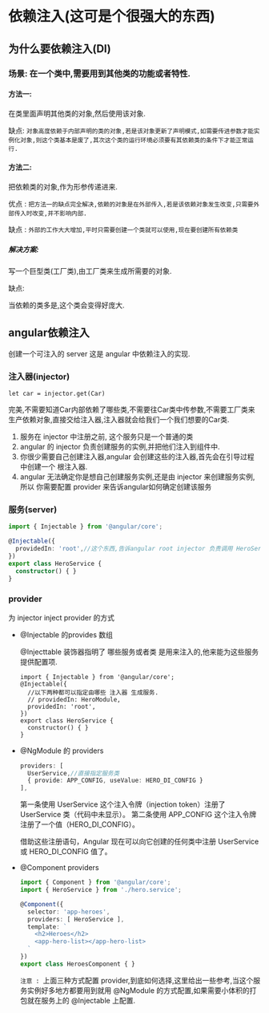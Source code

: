 # 依赖注入(这可是个很强大的东西)

## 为什么要依赖注入(DI)
### 场景: 在一个类中,需要用到其他类的功能或者特性.
  
#### 方法一:

  在类里面声明其他类的对象,然后使用该对象.

  缺点: `对象高度依赖于内部声明的类的对象,若是该对象更新了声明模式,如需要传进参数才能实例化对象,则这个类基本是废了,其次这个类的运行环境必须要有其依赖类的条件下才能正常运行.`

#### 方法二:
  把依赖类的对象,作为形参传递进来.

  优点 : `把方法一的缺点完全解决,依赖的对象是在外部传入,若是该依赖对象发生改变,只需要外部传入时改变,并不影响内部.`
  
  缺点 : `外部的工作大大增加,平时只需要创建一个类就可以使用,现在要创建所有依赖类`
  
##### 解决方案:
写一个巨型类(工厂类),由工厂类来生成所需要的对象.

缺点:

当依赖的类多是,这个类会变得好庞大.


## angular依赖注入
  创建一个可注入的 server 这是 angular 中依赖注入的实现.

### 注入器(injector)
  `let car = injector.get(Car)`

  完美,不需要知道Car内部依赖了哪些类,不需要往Car类中传参数,不需要工厂类来生产依赖对象,直接交给注入器,注入器就会给我们一个我们想要的Car类.

  1. 服务在 injector 中注册之前, 这个服务只是一个普通的类
  2. angular 的 injector 负责创建服务的实例,并把他们注入到组件中.
  3. 你很少需要自己创建注入器,angular 会创建这些的注入器,首先会在引导过程中创建一个 根注入器.
  4. angular 无法确定你是想自己创建服务实例,还是由 injector 来创建服务实例,所以 你需要配置 provider 来告诉angular如何确定创建该服务

### 服务(server)
  

```ts
import { Injectable } from '@angular/core';

@Injectable({
  providedIn: 'root',//这个东西,告诉angular root injector 负责调用 HeroService 类来创建一个实例.这个实例在整个应用中都是可用的.
})
export class HeroService {
  constructor() { }
}
```

### provider
 为 injector  inject provider 的方式

- @Injectable 的provides 数组

  @Injecttable 装饰器指明了 哪些服务或者类 是用来注入的,他来能为这些服务提供配置项.
  ```TS
  import { Injectable } from '@angular/core';
  @Injectable({
    //以下两种都可以指定由哪些 注入器 生成服务.
    // providedIn: HeroModule, 
    providedIn: 'root',
  })
  export class HeroService {
    constructor() { }
  }
  ```

- @NgModule 的 providers 

  ```ts
  providers: [
    UserService,//直接指定服务类
    { provide: APP_CONFIG, useValue: HERO_DI_CONFIG }
  ],
  ```
  第一条使用 UserService 这个注入令牌（injection token）注册了 UserService 类（代码中未显示）。 第二条使用 APP_CONFIG 这个注入令牌注册了一个值（HERO_DI_CONFIG）。

  借助这些注册语句，Angular 现在可以向它创建的任何类中注册 UserService 或 HERO_DI_CONFIG 值了。

- @Component providers

  ```ts
  import { Component } from '@angular/core';
  import { HeroService } from './hero.service';

  @Component({
    selector: 'app-heroes',
    providers: [ HeroService ],
    template: `
      <h2>Heroes</h2>
      <app-hero-list></app-hero-list>
    `
  })
  export class HeroesComponent { }
  ```

  `注意 : `上面三种方式配置 provider,到底如何选择,这里给出一些参考,当这个服务实例好多地方都要用到就用 @NgModule 的方式配置,如果需要小体积的打包就在服务上的 @Injectable 上配置.









    